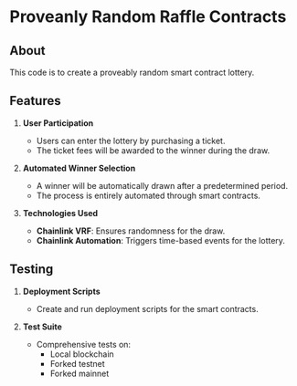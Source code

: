 # Proveanly Random Raffle Contracts

## About

This code is to create a proveably random smart contract lottery.

## Features

1. **User Participation**
   - Users can enter the lottery by purchasing a ticket.
   - The ticket fees will be awarded to the winner during the draw.

2. **Automated Winner Selection**
   - A winner will be automatically drawn after a predetermined period.
   - The process is entirely automated through smart contracts.

3. **Technologies Used**
   - **Chainlink VRF**: Ensures randomness for the draw.
   - **Chainlink Automation**: Triggers time-based events for the lottery.

## Testing

1. **Deployment Scripts**
   - Create and run deployment scripts for the smart contracts.

2. **Test Suite**
   - Comprehensive tests on:
     - Local blockchain
     - Forked testnet
     - Forked mainnet
